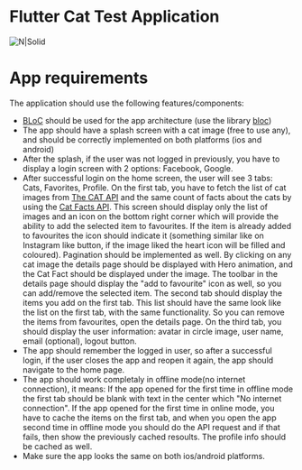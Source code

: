 # Flutter Cat Test Application
![N|Solid](https://cdn2.thecatapi.com/logos/thecatapi_256xW.png)

# App requirements
The application should use the following features/components:
  - [BLoC](https://bloclibrary.dev/#/) should be used for the app architecture (use the library [bloc](https://pub.dev/packages/bloc))
  - The app should have a splash screen with a cat image (free to use any), and should be correctly implemented on both platforms (ios and android)
  - After the splash, if the user was not logged in previously, you have to display a login screen with 2 options: Facebook, Google.
  - After successful login on the home screen, the user will see 3 tabs: Cats, Favorites, Profile. 
On the first tab, you have to fetch the list of cat images from [The CAT API](https://thecatapi.com/) and the same count of facts about the cats by using the [Cat Facts API](https://catfact.ninja/). This screen should display only the list of images and an icon on the bottom right corner which will provide the ability to add the selected item to favourites. 
If the item is already added to favourites the icon should indicate it (something similar like on Instagram like button, if the image liked the heart icon will be filled and coloured). Pagination should be implemented as well. By clicking on any cat image the details page should be displayed with Hero animation, and the Cat Fact should be displayed under the image. The toolbar in the details page should display the "add to favourite" icon as well, so you can add/remove the selected item. The second tab should display the items you add on the first tab. This list should have the same look like the list on the first tab, with the same functionality. So you can remove the items from favourites, open the details page. On the third tab, you should display the user information: avatar in circle image, user name, email (optional), logout button.
  - The app should remember the logged in user, so after a successful login, if the user closes the app and reopen it again, the app should navigate to the home page.
  - The app should work completaly in offline mode(no internet connection), it means: 
  If the app opened for the first time in offline mode the first tab should be blank with text in the center which "No internet connection". 
  If the app opened for the first time in online mode, you have to cache the items on the first tab, and when you open the app second time in offline mode you should do the API request and if that fails, then show the previously cached resoults.
The profile info should be cached as well.
  - Make sure the app looks the same on both ios/android platforms.
